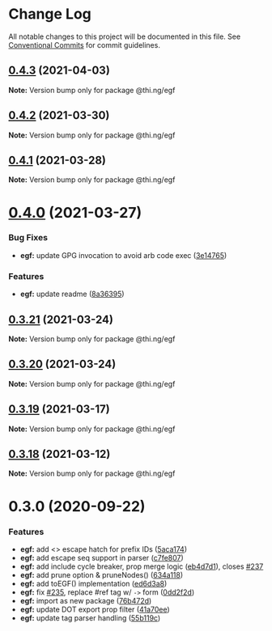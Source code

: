 # Change Log

All notable changes to this project will be documented in this file.
See [Conventional Commits](https://conventionalcommits.org) for commit guidelines.

## [0.4.3](https://github.com/thi-ng/umbrella/compare/@thi.ng/egf@0.4.2...@thi.ng/egf@0.4.3) (2021-04-03)

**Note:** Version bump only for package @thi.ng/egf





## [0.4.2](https://github.com/thi-ng/umbrella/compare/@thi.ng/egf@0.4.1...@thi.ng/egf@0.4.2) (2021-03-30)

**Note:** Version bump only for package @thi.ng/egf





## [0.4.1](https://github.com/thi-ng/umbrella/compare/@thi.ng/egf@0.4.0...@thi.ng/egf@0.4.1) (2021-03-28)

**Note:** Version bump only for package @thi.ng/egf





# [0.4.0](https://github.com/thi-ng/umbrella/compare/@thi.ng/egf@0.3.21...@thi.ng/egf@0.4.0) (2021-03-27)


### Bug Fixes

* **egf:** update GPG invocation to avoid arb code exec ([3e14765](https://github.com/thi-ng/umbrella/commit/3e14765d6bfd8006742c9e7860bc7d58ae94dfa5))


### Features

* **egf:** update readme ([8a36395](https://github.com/thi-ng/umbrella/commit/8a36395db3d31041c71d49cb58945909b8ee7ee2))





## [0.3.21](https://github.com/thi-ng/umbrella/compare/@thi.ng/egf@0.3.20...@thi.ng/egf@0.3.21) (2021-03-24)

**Note:** Version bump only for package @thi.ng/egf





## [0.3.20](https://github.com/thi-ng/umbrella/compare/@thi.ng/egf@0.3.19...@thi.ng/egf@0.3.20) (2021-03-24)

**Note:** Version bump only for package @thi.ng/egf





## [0.3.19](https://github.com/thi-ng/umbrella/compare/@thi.ng/egf@0.3.18...@thi.ng/egf@0.3.19) (2021-03-17)

**Note:** Version bump only for package @thi.ng/egf





## [0.3.18](https://github.com/thi-ng/umbrella/compare/@thi.ng/egf@0.3.17...@thi.ng/egf@0.3.18) (2021-03-12)

**Note:** Version bump only for package @thi.ng/egf





# 0.3.0 (2020-09-22)


### Features

* **egf:** add <> escape hatch for prefix IDs ([5aca174](https://github.com/thi-ng/umbrella/commit/5aca174cd4ceef7c03c08cb27d736eb5dd1fd35c))
* **egf:** add escape seq support in parser ([c7fe807](https://github.com/thi-ng/umbrella/commit/c7fe807fb726388d707e839140249a09028533db))
* **egf:** add include cycle breaker, prop merge logic ([eb4d7d1](https://github.com/thi-ng/umbrella/commit/eb4d7d138524fca7421c414a743824ae40807338)), closes [#237](https://github.com/thi-ng/umbrella/issues/237)
* **egf:** add prune option & pruneNodes() ([634a118](https://github.com/thi-ng/umbrella/commit/634a118e2b612d5979fca7b897ed3d8bf512f28b))
* **egf:** add toEGF() implementation ([ed6d3a8](https://github.com/thi-ng/umbrella/commit/ed6d3a8d0e7140ed12a5948057f736aa634ca7f6))
* **egf:** fix [#235](https://github.com/thi-ng/umbrella/issues/235), replace #ref tag w/ `->` form ([0dd2f2d](https://github.com/thi-ng/umbrella/commit/0dd2f2d4efe21afce28a00191ee1047a7fe462b6))
* **egf:** import as new package ([76b472d](https://github.com/thi-ng/umbrella/commit/76b472d017f3bf456db8204158de6ac4746447b3))
* **egf:** update DOT export prop filter ([41a70ee](https://github.com/thi-ng/umbrella/commit/41a70eeaada5b91d7507a52b6b45083548002cda))
* **egf:** update tag parser handling ([55b119c](https://github.com/thi-ng/umbrella/commit/55b119ce497f67e939ba865c25930348aaaad380))
